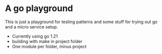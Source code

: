 # A go playground

This is just a playground for testing patterns and some stuff for trying out go and 
a micro service setup. 


- Currently using go 1.21
- building with make in project folder
- One module per folder, minus project 
